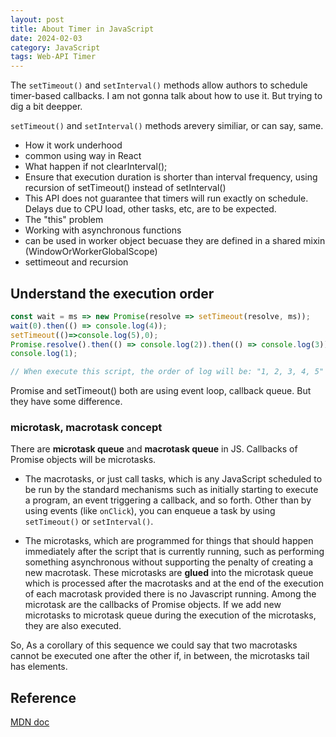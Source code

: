 ```yaml
---
layout: post
title: About Timer in JavaScript
date: 2024-02-03
category: JavaScript
tags: Web-API Timer
---
```


The `setTimeout()` and `setInterval()` methods allow authors to schedule timer-based callbacks.
I am not gonna talk about how to use it. But trying to dig a bit deepper.

`setTimeout()` and `setInterval()` methods arevery similiar, or can say, same.

- How it work underhood
- common using way in React
- What happen if not clearInterval();
- Ensure that execution duration is shorter than interval frequency, using recursion of setTimeout() instead of setInterval()
- This API does not guarantee that timers will run exactly on schedule. Delays due to CPU load, other tasks, etc, are to be expected.
- The "this" problem
- Working with asynchronous functions
- can be used in worker object becuase they are defined in a shared mixin (WindowOrWorkerGlobalScope)
- settimeout and recursion


## Understand the execution order

```js
const wait = ms => new Promise(resolve => setTimeout(resolve, ms));
wait(0).then(() => console.log(4));
setTimeout(()=>console.log(5),0);
Promise.resolve().then(() => console.log(2)).then(() => console.log(3));
console.log(1); 

// When execute this script, the order of log will be: "1, 2, 3, 4, 5"
```
Promise and setTimeout() both are using event loop, callback queue. But they have some difference.

### microtask, macrotask concept

There are **microtask queue** and **macrotask queue** in JS. 
Callbacks of Promise objects will be microtasks. 

- The macrotasks, or just call tasks, which is any JavaScript scheduled to be run by the standard mechanisms such as initially starting to execute a program, an event triggering a callback, and so forth. Other than by using events (like `onClick`), you can enqueue a task by using `setTimeout()` or `setInterval()`.

- The microtasks, which are programmed for things that should happen immediately after the script that is currently running, such as performing something asynchronous without supporting the penalty of creating a new macrotask. 
These microtasks are **glued** into the microtask queue which is processed after the macrotasks and at the end of the execution of each macrotask provided there is no Javascript running. Among the microtask are the callbacks of Promise objects.
If we add new microtasks to microtask queue during the execution of the microtasks, they are also executed.

So, As a corollary of this sequence we could say that two macrotasks cannot be executed one after the other if, in between, the microtasks tail has elements.


## Reference

[MDN doc](https://developer.mozilla.org/en-US/docs/Web/API/setTimeout)

